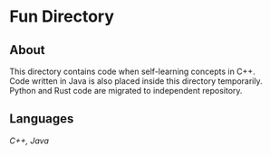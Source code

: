 # Fun Directory  
## About  
This directory contains code when self-learning concepts in C++.  
Code written in Java is also placed inside this directory temporarily.  
Python and Rust code are migrated to independent repository.  

## Languages  
*C++, Java*

